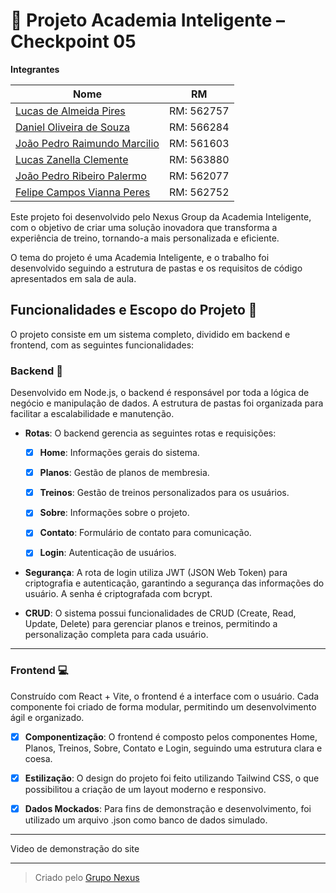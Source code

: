 # 🚀 Projeto Academia Inteligente – Checkpoint 05 
**Integrantes**

|Nome|RM|
|--|--|
|[Lucas de Almeida Pires](https://github.com/LucasAllPires) | RM: 562757 |
|[Daniel Oliveira de Souza](https://github.com/xdlimao) | RM: 566284 |
|[João Pedro Raimundo Marcilio](https://github.com/Jonausss) | RM: 561603 |
|[Lucas Zanella Clemente](https://github.com/LucasZanellaClemente) | RM: 563880 |
|[João Pedro Ribeiro Palermo](https://github.com/jpPalermo) | RM: 562077 |
|[Felipe Campos Vianna Peres](https://github.com/camp0s0s) | RM: 562752 |

Este projeto foi desenvolvido pelo Nexus Group da Academia Inteligente, com o objetivo de criar uma solução inovadora que transforma a experiência de treino, tornando-a mais personalizada e eficiente.

O tema do projeto é uma Academia Inteligente, e o trabalho foi desenvolvido seguindo a estrutura de pastas e os requisitos de código apresentados em sala de aula.

## **Funcionalidades e Escopo do Projeto 📃**

O projeto consiste em um sistema completo, dividido em backend e frontend, com as seguintes funcionalidades:

### **Backend 💾**

Desenvolvido em Node.js, o backend é responsável por toda a lógica de negócio e manipulação de dados. A estrutura de pastas foi organizada para facilitar a escalabilidade e manutenção.

- **Rotas**: O backend gerencia as seguintes rotas e requisições:

  - [x] **Home**: Informações gerais do sistema.

  - [x] **Planos**: Gestão de planos de membresia.
  
  - [x] **Treinos**: Gestão de treinos personalizados para os usuários.
  
  - [x] **Sobre**: Informações sobre o projeto.
  
  - [x] **Contato**: Formulário de contato para comunicação.
  
  - [x] **Login**: Autenticação de usuários.

- **Segurança**: A rota de login utiliza JWT (JSON Web Token) para criptografia e autenticação, garantindo a segurança das informações do usuário. A senha é criptografada com bcrypt.

- **CRUD**: O sistema possui funcionalidades de CRUD (Create, Read, Update, Delete) para gerenciar planos e treinos, permitindo a personalização completa para cada usuário.

---

### **Frontend 💻**

Construído com React + Vite, o frontend é a interface com o usuário. Cada componente foi criado de forma modular, permitindo um desenvolvimento ágil e organizado.

- [x] **Componentização**: O frontend é composto pelos componentes Home, Planos, Treinos, Sobre, Contato e Login, seguindo uma estrutura clara e coesa.

- [x] **Estilização**: O design do projeto foi feito utilizando Tailwind CSS, o que possibilitou a criação de um layout moderno e responsivo.

- [x] **Dados Mockados**: Para fins de demonstração e desenvolvimento, foi utilizado um arquivo .json como banco de dados simulado.

---

Video de demonstração do site

---

> Criado pelo [Grupo Nexus](https://github.com/Nexus-Consulting-FIAP)
